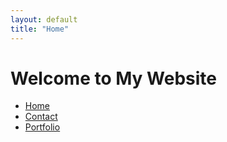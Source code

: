 ```yaml
---
layout: default
title: "Home"
---
```


# Welcome to My Website

- [Home](home.md)
- [Contact](contact.md)
- [Portfolio](Porfolio.md)
